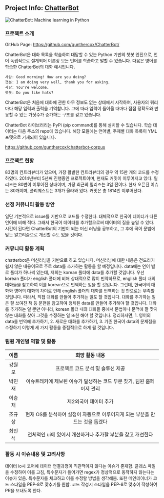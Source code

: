 ## Project Info: [ChatterBot](https://github.com/gunthercox/ChatterBot)

![ChatterBot: Machine learning in Python](https://i.imgur.com/b3SCmGT.png)

### 프로젝트 소개

GitHub Page: https://github.com/gunthercox/ChatterBot/

ChatterBot은 대화 목록을 학습하여 대답할 수 있는 Python 기반의 챗봇 엔진으로, 언어 독립적으로 설계되어 이론상 모든 언어를 학습하고 말할 수 있습니다. 다음은 영어를 학습한 ChatterBot의 대화 예시입니다.

```
사람: Good morning! How are you doing?
챗봇: I am doing very well, thank you for asking.
사람: You're welcome.
챗봇: Do you like hats?
```

ChatterBot은 처음에 대화에 관한 아무 정보도 없는 상태에서 시작하여, 사용자의 쿼리마다 해당 입력과 출력을 기억합니다. 그에 따라 입력이 들어올 때마다 점점 정확도와 반응할 수 있는 가짓수가 증가하는 구조를 갖고 있습니다.

ChatterBot 라이브러리는 PyPi (pip command)를 통해 설치할 수 있습니다. 학습 데이터는 다음 주소의 repo에 있습니다. 해당 모듈에는 언어별, 주제별 대화 목록이 YML 포맷으로 기재되어 있습니다.

https://github.com/gunthercox/chatterbot-corpus


### 프로젝트 현황

83명의 컨트리뷰터가 있으며, 가장 활발한 컨트리뷰터의 경우 약 15만 개의 코드를 수정하였다.
2014년부터 5년째 진행중인 프로젝트이며, 현재도 커밋이 이루어지고 있다.
릴리즈는 80번이 이루어진 상태이며, 가장 최근의 릴리즈는 3일 전이다.
현재 오픈된 이슈는 80개이며, 풀리퀘스트는 3개가 올라와 있다.
커밋은 총 1814번 이루어졌다.


### 선정 커뮤니티 활동 방안
일단 기본적으로 issue를 기반으로 코드를 수정한다. 대체적으로 한국어 데이터가 다른 언어에 비해 적다. 그래서 한국어 데이터를 추가함으로써 데이터의 질을 높일 수 있다. 시간이 된다면 ChatterBot의 기반이 되는 머신 러닝을 공부하고, 그 후에 국어 문법에 맞는 알고리즘으로 개선할 수도 있을 것이다.

### 커뮤니티 활동 계획
chatterbot은 머신러닝을 기반으로 하고 있습니다. 머신러닝에 대한 내용은 건드리기 쉽지 않은 내용이므로 주로 data를 추가하는 활동을 할 예정입니다. data에는 언어 별로 폴더가 하나씩 있는데, 저희는 korean 폴더에 data를 추가할 것입니다. 우선 korean 폴더가 english 폴더에 비해 상대적으로 많이 빈약하므로, english 폴더 내의 대화들을 참고하여 이를 korean으로 번역하는 일을 할 것입니다. 그런데, 한국어의 대화와 영어의 대화의 차이로 인해 english 폴더의 대화를 번역하는 것 만으로는 부족할 것입니다. 따라서, 직접 대화를 만들어 추가하는 일도 할 것입니다. 대화를 추가하는 일은 잘 쓰여진 책 등 문헌을 참고하여 정제된 data를 만들어 추가해야 할 것입니다. 대화를 추가하는 일 뿐만 아니라, korean 폴더 내의 대화들 중에서 문법이나 문맥에 잘 맞지 않는 대화를 찾아 그것을 수정하는 일 또한 해야 할 것입니다. 정리하자면, 1. 영어의 data를 번역해 추가하기, 2. 새로운 대화를 추가하기, 3. 기존 한국어 data의 문제점을 수정하기 이렇게 세 가지 활동을 중점적으로 하게 될 것입니다.

### 팀원 개인별 역할 및 활동
|이름|희망 활동 내용|
|:-:|:-:|
|강원모|프로젝트 코드 분석 및 솔루션 제공|
|박민재|이슈트래커에 제보된 이슈가 발생하는 코드 부분 찾기, 팀원 홈페이지 관리|
|이승재|제2외국어 데이터 추가|
|조규상|현재 OS를 분석하여 설정이 자동으로 이루어지게 되는 부분을 만드는 것을 돕겠다|
|최민석|전체적인 ui에 있어서 개선하거나 추가할 부분을 찾고 개선한다|

### 활동 시 이슈내용 및 고려사항
데이터 io시 코어에 데이터 연결과정이 직관적이지 않다는 이슈가 존재함. 클래스 파일을 수정하여 이를 고침, 특수문자가 들어가면 regex가 정상적으로 동작하지 않는다는 이슈가 있음. 특수문자를 체크하고 이를 수정할 방법을 생각해봄. 또한 메인테이너가 코드 스타일을 PEP-8로 맞추기를 원함. 코드 작성시 스타일을 PEP-8로 맞추어 작성하여 PR을 보내도록 한다.
